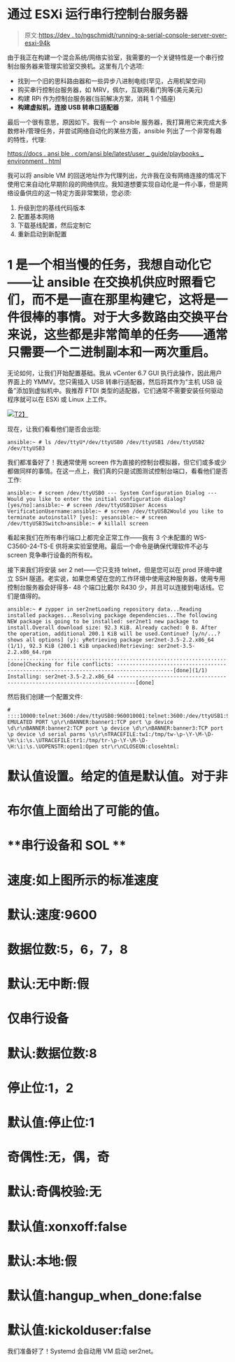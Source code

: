 # 通过 ESXi 运行串行控制台服务器

> 原文:[https://dev . to/ngschmidt/running-a-serial-console-server-over-esxi-94k](https://dev.to/ngschmidt/running-a-serial-console-server-over-esxi-94k)

由于我正在构建一个混合系统/网络实验室，我需要的一个关键特性是一个串行控制台服务器来管理实验室交换机。这里有几个选项:

*   找到一个旧的思科路由器和一些异步八进制电缆(罕见，占用机架空间)
*   购买串行控制台服务器，如 MRV，佩尔，互联网看门狗等(美元美元)
*   构建 RPi 作为控制台服务器(当前解决方案，消耗 1 个插座)
*   **构建虚拟机，连接 USB 转串口适配器**

最后一个很有意思，原因如下。我有一个 ansible 服务器，我打算用它来完成大多数修补/管理任务，并尝试网络自动化的某些方面，ansible 列出了一个非常有趣的特性，代理:

[https://docs . ansi ble . com/ansi ble/latest/user _ guide/playbooks _ environment . html](https://docs.ansible.com/ansible/latest/user_guide/playbooks_environment.html)

我可以将 ansible VM 的回送地址作为代理列出，允许我在没有网络连接的情况下使用它来自动化早期阶段的网络供应。我知道想要实现自动化是一件小事，但是网络设备供应的这一特定方面非常繁琐，您必须:

1.  升级到您的基线代码版本
2.  配置基本网络
3.  下载基线配置，然后定制它
4.  重新启动到新配置

# 1 是一个相当慢的任务，我想自动化它——让 ansible 在交换机供应时照看它们，而不是一直在那里构建它，这将是一件很棒的事情。对于大多数路由交换平台来说，这些都是非常简单的任务——通常只需要一个二进制副本和一两次重启。

无论如何，让我们开始配置基础。我从 vCenter 6.7 GUI 执行此操作，因此用户界面上的 YMMV。您只需插入 USB 转串行适配器，然后将其作为“主机 USB 设备”添加到虚拟机中。我推荐 FTDI 类型的适配器，它们通常不需要安装任何驱动程序就可以在 ESXi 或 Linux 上工作。

[![](../Images/272741dc6858ccbcf07cb0c719b00065.png)T2】](https://4.bp.blogspot.com/-PVZJ_AuURhE/XHwNDTuQK1I/AAAAAAAAAhc/r74pi7Rlazg6hxtyejPDvR5WQFtPoEYKwCLcBGAs/s1600/hostusb.PNG)

现在，让我们看看他们是否会出现:

```
ansible:~ # ls /dev/ttyU*/dev/ttyUSB0 /dev/ttyUSB1 /dev/ttyUSB2 /dev/ttyUSB3 
```

我们都准备好了！我通常使用 screen 作为直接的控制台模拟器，但它们或多或少都做同样的事情。在这一点上，我们真的只是试图测试控制台端口，看看他们是否工作:

```
ansible:~ # screen /dev/ttyUSB0 --- System Configuration Dialog ---Would you like to enter the initial configuration dialog? [yes/no]:ansible:~ # screen /dev/ttyUSB1User Access VerificationUsername:ansible:~ # screen /dev/ttyUSB2Would you like to terminate autoinstall? [yes]: yesansible:~ # screen /dev/ttyUSB3Switch>ansible:~ # killall screen 
```

看起来我们在所有串行端口上都完全正常工作——我有 3 个未配置的 WS-C3560-24-TS-E 供将来实验室使用。最后一个命令是确保代理软件不必与 screen 竞争串行设备的所有权。

接下来我们将安装 ser 2 net——它只支持 telnet，但是您可以在 prod 环境中建立 SSH 隧道。老实说，如果您希望在您的工作环境中使用这种服务器，使用专用控制台服务器会好得多- 48 个端口比戴尔 R430 少，并且可以连接到电话线。它们是值得的。

```
ansible:~ # zypper in ser2netLoading repository data...Reading installed packages...Resolving package dependencies...The following NEW package is going to be installed: ser2net1 new package to install.Overall download size: 92.3 KiB. Already cached: 0 B. After the operation, additional 200.1 KiB will be used.Continue? [y/n/...? shows all options] (y): yRetrieving package ser2net-3.5-2.2.x86_64 (1/1), 92.3 KiB (200.1 KiB unpacked)Retrieving: ser2net-3.5-2.2.x86_64.rpm ...........................................................................[done]Checking for file conflicts: ----------------------------------------------------------------------------------------[done](1/1) Installing: ser2net-3.5-2.2.x86_64 ----------------------------------------------------------------------------[done] 
```

然后我们创建一个配置文件:

```
# ::::10000:telnet:3600:/dev/ttyUSB0:960010001:telnet:3600:/dev/ttyUSB1:960010002:telnet:3600:/dev/ttyUSB2:960010003:telnet:3600:/dev/ttyUSB3:9600BANNER:banner:SERIAL EMULATED PORT \p\r\nBANNER:banner1:TCP port \p device \d\r\nBANNER:banner2:TCP port \p device \d\r\nBANNER:banner3:TCP port \p device \d serial parms \s\r\nTRACEFILE:tw1:/tmp/tw-\p-\Y-\M-\D-\H:\i:\s.\UTRACEFILE:tr1:/tmp/tr-\p-\Y-\M-\D-\H:\i:\s.\UOPENSTR:open1:Open str\r\nCLOSEON:closehtml: 
```

# [](#default-value-settings-the-given-values-are-the-defaults-for-non)默认值设置。给定的值是默认值。对于非

# [](#boolean-values-the-possible-values-are-given-above)布尔值上面给出了可能的值。

# [](#-serial-device-and-sol-)**串行设备和 SOL **

# [](#speed-standard-speeds-shown-above)速度:如上图所示的标准速度

# [](#defaultspeed9600)默认:速度:9600

# [](#databits-5678)数据位数:5，6，7，8

# [](#defaultnobreakfalse)默认:无中断:假

# [](#-serial-device-only-)**仅串行设备**

# [](#defaultdatabits8)默认:数据位数:8

# [](#stopbits-12)停止位:1，2

# [](#defaultstopbits1)默认值:停止位:1

# [](#parity-none-even-odd)奇偶性:无，偶，奇

# [](#defaultparitynone)默认:奇偶校验:无

# [](#defaultxonxofffalse)默认值:xonxoff:false

# [](#defaultlocalfalse)默认:本地:假

# [](#defaulthangupwhendonefalse)默认值:hangup_when_done:false

# [](#defaultkickolduserfalse)默认值:kickolduser:false

我们准备好了！Systemd 会自动用 VM 启动 ser2net。